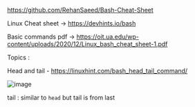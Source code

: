 https://github.com/RehanSaeed/Bash-Cheat-Sheet

Linux Cheat sheet -> https://devhints.io/bash

Basic commands pdf -> https://oit.ua.edu/wp-content/uploads/2020/12/Linux_bash_cheat_sheet-1.pdf


Topics :

Head and tail - https://linuxhint.com/bash_head_tail_command/

![image](https://user-images.githubusercontent.com/35003840/169714154-a52ece6f-1d97-4ac1-a09d-22536c85a5eb.png)

tail : similar to `head` but tail is from last  
